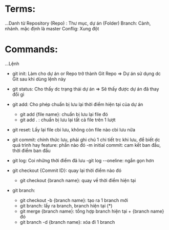  # Terms:
 ...Danh từ
 Repository (Repo) : Thư mục, dự án (Folder)
 Branch: Cành, nhánh. mặc định là master
 Conflig: Xung đột


 # Commands:
 ...Lệnh

 - git init: Làm cho dự án or Repo trở thành Git Repo 
 => Dự án sử dụng dc Git sau khi dùng lệnh này

- git status: Cho thấy dc trạng thái dự án
=> Sẽ thấy được dự án đã thay đổi gì 

- git add: Cho phép chuẩn bị lưu lại thời điểm hiện tại của dự án 
    - git add {file name}: chuẩn bị lưu lại file đó
    - git add . : chuẩn bị lưu lại tất cả file trên 1 lượt

- git reset: Lấy lại file cbi lưu, không còn file nào cbi lưu nữa

- git commit: chính thức lưu, phải ghi chú 1 chi tiết trc khi lưu, để biết dc quá trình hay feature: phần nào đó
    -m initial commit: cam kết ban đầu, thời điểm ban đầu

- git log: Coi những thời điểm đã lưu
    -git log --oneline: ngắn gọn hơn

- git checkout {Commit ID}: quay lại thời điểm nào đó
    - git checkout {branch name}: quay về thời điểm hiện tại

- git branch: 
    - git checkout -b {branch name}: tạo ra 1 branch mới
    - git branch: lấy ra branch, branch hiện tại (*)
    - git merge {branch name}: 
    tổng hợp branch hiện tại + {branch name} đó
    - git branch -d {branch name}: xóa đi 1 branch